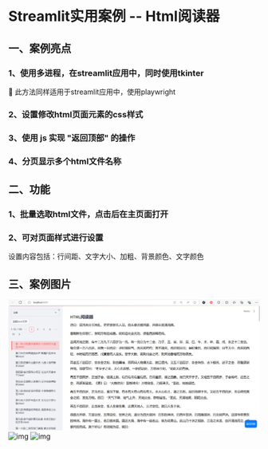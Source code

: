 # **Streamlit实用案例 -- Html阅读器**

## 一、**案例亮点**

### 1、**使用多进程，在streamlit应用中，同时使用tkinter**
🚙 此方法同样适用于streamlit应用中，使用playwright 

### 2、**设置修改html页面元素的css样式**

### 3、**使用 js 实现 "返回顶部" 的操作**

### 4、**分页显示多个html文件名称**

## 二、**功能**

### 1、**批量选取html文件，点击后在主页面打开**

### 2、**可对页面样式进行设置**

设置内容包括：行间距、文字大小、加粗、背景颜色、文字颜色

## 三、**案例图片**
![img](img/全屏.png)
![img](img/设置.png)
![img](img/选择html文件工具.png)
